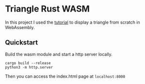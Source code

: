 # Triangle Rust WASM

In this project I used the
[tutorial](https://rust-tutorials.github.io/triangle-from-scratch/web_stuff/web_gl_with_bare_wasm.html)
to display a triangle from scratch in WebAssembly.

## Quickstart

Build the wasm module and start a http server locally.

```console
cargo build --release
python3 -m http.server
```

Then you can access the index.html page at `localhost:8000`
